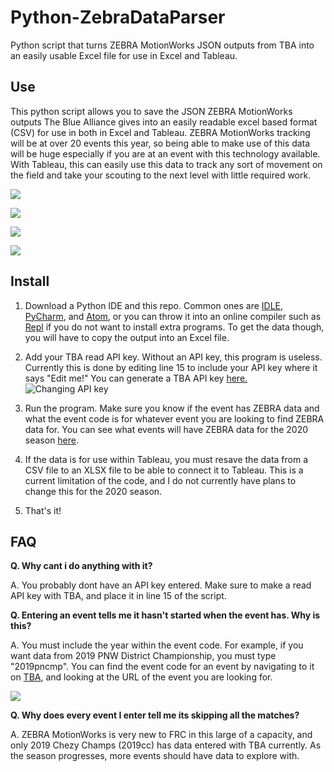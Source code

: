 # Python-ZebraDataParser
Python script that turns ZEBRA MotionWorks JSON outputs from TBA into an easily usable Excel file for use in Excel and Tableau.

## Use
This python script allows you to save the JSON ZEBRA MotionWorks outputs The Blue Alliance gives into an easily readable excel based format (CSV) for use in both in Excel and Tableau. ZEBRA MotionWorks tracking will be at over 20 events this year, so being able to make use of this data will be huge especially if you are at an event with this technology available. With Tableau, this can easily use this data to track any sort of movement on the field and take your scouting to the next level with little required work.

![](https://i.imgur.com/HNSmIwj.png)

![](https://i.imgur.com/vxVB3Zm.png)


![](https://i.imgur.com/vdvpzks.png)

![](https://i.imgur.com/vCC05gy.png)

## Install
1. Download a Python IDE and this repo. Common ones are [IDLE](https://www.python.org/), [PyCharm](https://www.jetbrains.com/pycharm/), and [Atom](https://atom.io/packages/ide-python), or you can throw it into an online compiler such as [Repl](https://repl.it/languages/python3) if you do not want to install extra programs. To get the data though, you will have to copy the output into an Excel file.

2. Add your TBA read API key. Without an API key, this program is useless. Currently this is done by editing line 15 to include your API key where it says "Edit me!" You can generate a TBA API key [here.](https://www.thebluealliance.com/account)
![Changing API key](https://i.imgur.com/oG4jWKL.gif)

3. Run the program. Make sure you know if the event has ZEBRA data and what the event code is for whatever event you are looking to find ZEBRA data for. You can see what events will have ZEBRA data for the 2020 season [here](https://www.chiefdelphi.com/t/zebra-motionworks-for-frc-2020-location-announcement/370488/38).

4. If the data is for use within Tableau, you must resave the data from a CSV file to an XLSX file to be able to connect it to Tableau. This is a current limitation of the code, and I do not currently have plans to change this for the 2020 season.

5. That's it! 

## FAQ

**Q. Why cant i do anything with it?**

A. You probably dont have an API key entered. Make sure to make a read API key with TBA, and place it in line 15 of the script. 

**Q. Entering an event tells me it hasn't started when the event has. Why is this?**

A. You must include the year within the event code. For example, if you want data from 2019 PNW District Championship, you must type "2019pncmp". You can find the event code for an event by navigating to it on [TBA](https://www.thebluealliance.com/), and looking at the URL of the event you are looking for.

![](https://i.imgur.com/J5MxE27.png)

**Q. Why does every event I enter tell me its skipping all the matches?**

A. ZEBRA MotionWorks is very new to FRC in this large of a capacity, and only 2019 Chezy Champs (2019cc) has data entered with TBA currently. As the season progresses, more events should have data to explore with. 
